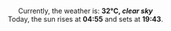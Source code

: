 <p  align="center"><br/>Currently, the weather is: <b> 32°C, <i>clear sky</i></b></br>Today, the sun rises at <b>04:55</b> and sets at <b>19:43</b>.</p>